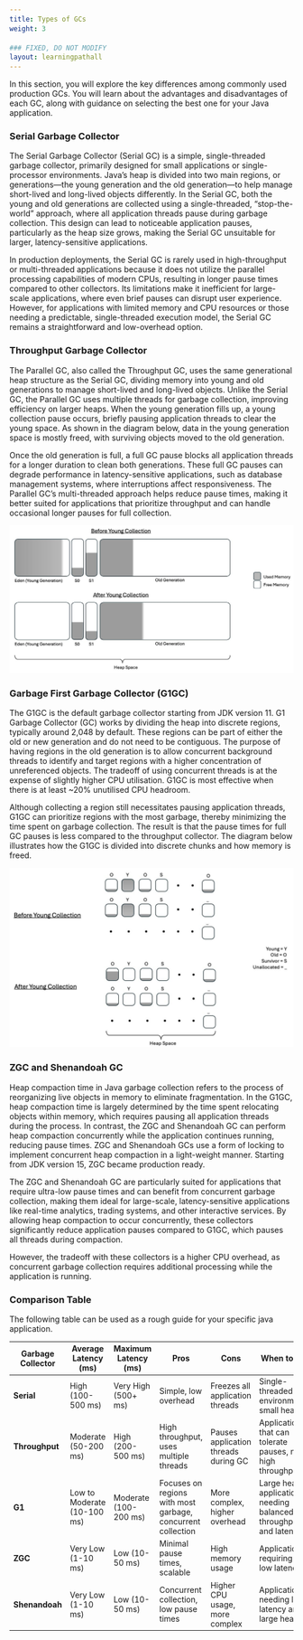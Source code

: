 ```yaml
---
title: Types of GCs
weight: 3

### FIXED, DO NOT MODIFY
layout: learningpathall
---
```


In this section, you will explore the key differences among commonly used production GCs. You will learn about the advantages and disadvantages of each GC, along with guidance on selecting the best one for your Java application.

### Serial Garbage Collector

The Serial Garbage Collector (Serial GC) is a simple, single-threaded garbage collector, primarily designed for small applications or single-processor environments. Java’s heap is divided into two main regions, or generations—the young generation and the old generation—to help manage short-lived and long-lived objects differently. In the Serial GC, both the young and old generations are collected using a single-threaded, “stop-the-world” approach, where all application threads pause during garbage collection. This design can lead to noticeable application pauses, particularly as the heap size grows, making the Serial GC unsuitable for larger, latency-sensitive applications.

In production deployments, the Serial GC is rarely used in high-throughput or multi-threaded applications because it does not utilize the parallel processing capabilities of modern CPUs, resulting in longer pause times compared to other collectors. Its limitations make it inefficient for large-scale applications, where even brief pauses can disrupt user experience. However, for applications with limited memory and CPU resources or those needing a predictable, single-threaded execution model, the Serial GC remains a straightforward and low-overhead option.

### Throughput Garbage Collector

The Parallel GC, also called the Throughput GC, uses the same generational heap structure as the Serial GC, dividing memory into young and old generations to manage short-lived and long-lived objects. Unlike the Serial GC, the Parallel GC uses multiple threads for garbage collection, improving efficiency on larger heaps. When the young generation fills up, a young collection pause occurs, briefly pausing application threads to clear the young space. As shown in the diagram below, data in the young generation space is mostly freed, with surviving objects moved to the old generation.

Once the old generation is full, a full GC pause blocks all application threads for a longer duration to clean both generations. These full GC pauses can degrade performance in latency-sensitive applications, such as database management systems, where interruptions affect responsiveness. The Parallel GC’s multi-threaded approach helps reduce pause times, making it better suited for applications that prioritize throughput and can handle occasional longer pauses for full collection.

![throughput_minor_gc](./throughput_gc.jpg)

### Garbage First Garbage Collector (G1GC)

The G1GC is the default garbage collector starting from JDK version 11. G1 Garbage Collector (GC) works by dividing the heap into discrete regions, typically around 2,048 by default. These regions can be part of either the old or new generation and do not need to be contiguous. The purpose of having regions in the old generation is to allow concurrent background threads to identify and target regions with a higher concentration of unreferenced objects. The tradeoff of using concurrent threads is at the expense of slightly higher CPU utilisation. G1GC is most effective when there is at least ~20% unutilised CPU headroom. 

Although collecting a region still necessitates pausing application threads, G1GC can prioritize regions with the most garbage, thereby minimizing the time spent on garbage collection. The result is that the pause times for full GC pauses is less compared to the throughput collector. The diagram below illustrates how the G1GC is divided into discrete chunks and how memory is freed.

![g1gc](./g1gc.jpg)

### ZGC and Shenandoah GC

Heap compaction time in Java garbage collection refers to the process of reorganizing live objects in memory to eliminate fragmentation. In the G1GC, heap compaction time is largely determined by the time spent relocating objects within memory, which requires pausing all application threads during the process. In contrast, the ZGC and Shenandoah GC can perform heap compaction concurrently while the application continues running, reducing pause times. ZGC and Shenandoah GCs use a form of locking to implement concurrent heap compaction in a light-weight manner. Starting from JDK version 15, ZGC became production ready. 

The ZGC and Shenandoah GC are particularly suited for applications that require ultra-low pause times and can benefit from concurrent garbage collection, making them ideal for large-scale, latency-sensitive applications like real-time analytics, trading systems, and other interactive services. By allowing heap compaction to occur concurrently, these collectors significantly reduce application pauses compared to G1GC, which pauses all threads during compaction.

However, the tradeoff with these collectors is a higher CPU overhead, as concurrent garbage collection requires additional processing while the application is running. 

### Comparison Table

The following table can be used as a rough guide for your specific java application.



| Garbage Collector | Average Latency (ms) | Maximum Latency (ms) | Pros | Cons | When to Use | Example Application |
|-------------------|----------------------|----------------------|------|------|-------------|---------------------|
| **Serial**        | High (100-500 ms)    | Very High (500+ ms)  | Simple, low overhead | Freezes all application threads | Single-threaded environments, small heaps | Resource-constrained Docker containers |
| **Throughput**    | Moderate (50-200 ms) | High (200-500 ms)    | High throughput, uses multiple threads | Pauses application threads during GC | Applications that can tolerate pauses, need high throughput | Batch processing systems |
| **G1**            | Low to Moderate (10-100 ms) | Moderate (100-200 ms) | Focuses on regions with most garbage, concurrent collection | More complex, higher overhead | Large heaps, applications needing balanced throughput and latency | Web servers, application servers |
| **ZGC**           | Very Low (1-10 ms)   | Low (10-50 ms)       | Minimal pause times, scalable | High memory usage | Applications requiring very low latency | Financial trading systems |
| **Shenandoah**    | Very Low (1-10 ms)   | Low (10-50 ms)       | Concurrent collection, low pause times | Higher CPU usage, more complex | Applications needing low latency and large heaps | Real-time data processing |



